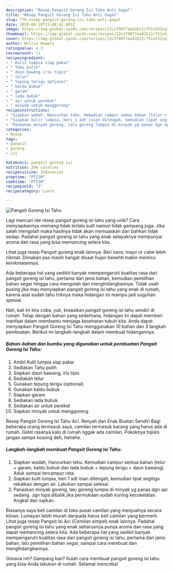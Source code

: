 ```yaml
---
description: "Resep Pangsit Goreng Isi Tahu Anti Gagal"
title: "Resep Pangsit Goreng Isi Tahu Anti Gagal"
slug: 776-resep-pangsit-goreng-isi-tahu-anti-gagal
date: 2020-06-18T13:08:41.481Z
image: https://img-global.cpcdn.com/recipes/12c1f9077aa62b12/751x532cq70/pangsit-goreng-isi-tahu-foto-resep-utama.jpg
thumbnail: https://img-global.cpcdn.com/recipes/12c1f9077aa62b12/751x532cq70/pangsit-goreng-isi-tahu-foto-resep-utama.jpg
cover: https://img-global.cpcdn.com/recipes/12c1f9077aa62b12/751x532cq70/pangsit-goreng-isi-tahu-foto-resep-utama.jpg
author: Willie Bowers
ratingvalue: 4.3
reviewcount: 11
recipeingredient:
- " Kulit lumpia siap pakai"
- " Tahu putih"
- " daun bawang iris tipis"
- " telur"
- " tepung terigu optional"
- " kaldu bubuk"
- " garam"
- " lada bubuk"
- " air untuk perekat"
- " minyak untuk menggoreng"
recipeinstructions:
- "Siapkan wadah, Hancurkan tahu. Kemudian campur semua bahan (telur + garam, kaldu bubuk dan lada bubuk + tepung terigu + daun bawang). Aduk sampai tercampur rata."
- "Siapkan kulit lumpia, beri 1 sdt isian ditengah, kemudian lipat segitiga rekatkan dengan air. Lakukan sampai selesai"
- "Panaskan minyak goreng, lalu goreng lumpia di minyak yg panas dgn api sedang. Jgn lupa dibalik jika permukaan sudah kuning kecokelatan. Angkat dan sajikan."
categories:
- Resep
tags:
- pangsit
- goreng
- isi

katakunci: pangsit goreng isi 
nutrition: 266 calories
recipecuisine: Indonesian
preptime: "PT21M"
cooktime: "PT51M"
recipeyield: "3"
recipecategory: Lunch

---
```



![Pangsit Goreng Isi Tahu](https://img-global.cpcdn.com/recipes/12c1f9077aa62b12/751x532cq70/pangsit-goreng-isi-tahu-foto-resep-utama.jpg)

Lagi mencari ide resep pangsit goreng isi tahu yang unik? Cara menyiapkannya memang tidak terlalu sulit namun tidak gampang juga. Jika salah mengolah maka hasilnya tidak akan memuaskan dan bahkan tidak sedap. Padahal pangsit goreng isi tahu yang enak selayaknya mempunyai aroma dan rasa yang bisa memancing selera kita.

Lihat juga resep Pangsit goreng enak lainnya. Beri saos, mayo or cabe lebih nikmat. Dimakan pas masih hangat disaat hujan beeehh makin memicu kenikmatannya.

Ada beberapa hal yang sedikit banyak mempengaruhi kualitas rasa dari pangsit goreng isi tahu, pertama dari jenis bahan, kemudian pemilihan bahan segar hingga cara mengolah dan menghidangkannya. Tidak usah pusing jika mau menyiapkan pangsit goreng isi tahu yang enak di rumah, karena asal sudah tahu triknya maka hidangan ini mampu jadi suguhan spesial.


Nah, kali ini kita coba, yuk, kreasikan pangsit goreng isi tahu sendiri di rumah. Tetap dengan bahan yang sederhana, hidangan ini dapat memberi manfaat dalam membantu menjaga kesehatan tubuh kita. Anda dapat menyiapkan Pangsit Goreng Isi Tahu menggunakan 10 bahan dan 3 langkah pembuatan. Berikut ini langkah-langkah dalam membuat hidangannya.

<!--inarticleads1-->

##### Bahan-bahan dan bumbu yang digunakan untuk pembuatan Pangsit Goreng Isi Tahu:

1. Ambil  Kulit lumpia siap pakai
1. Sediakan  Tahu putih
1. Siapkan  daun bawang, iris tipis
1. Sediakan  telur
1. Gunakan  tepung terigu (optional)
1. Gunakan  kaldu bubuk
1. Siapkan  garam
1. Sediakan  lada bubuk
1. Sediakan  air untuk perekat
1. Siapkan  minyak untuk menggoreng


Resep Pangsit Goreng Isi Tahu Aci. Renyah dan Enak Buatan Sendiri Bagi beberapa orang termasuk saya, camilan termasuk barang yang harus ada di rumah. Gatel rasanya kalo di rumah nggak ada camilan. Pokoknya toples jangan sampe kosong deh, hehehe. 

<!--inarticleads2-->

##### Langkah-langkah membuat Pangsit Goreng Isi Tahu:

1. Siapkan wadah, Hancurkan tahu. Kemudian campur semua bahan (telur + garam, kaldu bubuk dan lada bubuk + tepung terigu + daun bawang). Aduk sampai tercampur rata.
1. Siapkan kulit lumpia, beri 1 sdt isian ditengah, kemudian lipat segitiga rekatkan dengan air. Lakukan sampai selesai
1. Panaskan minyak goreng, lalu goreng lumpia di minyak yg panas dgn api sedang. Jgn lupa dibalik jika permukaan sudah kuning kecokelatan. Angkat dan sajikan.


Biasanya saya beli camilan di toko pusat camilan yang menjualnya secara kiloan. Lumayan lebih murah daripada harus beli camilan yang bermerk. Lihat juga resep Pangsit Isi Aci (Cemilan simpel) enak lainnya. Padahal pangsit goreng isi tahu yang enak seharusnya punya aroma dan rasa yang dapat memancing selera kita. Ada beberapa hal yang sedikit banyak mempengaruhi kualitas rasa dari pangsit goreng isi tahu, pertama dari jenis bahan, lalu pemilihan bahan segar, sampai cara membuat dan menghidangkannya. 

Gimana nih? Gampang kan? Itulah cara membuat pangsit goreng isi tahu yang bisa Anda lakukan di rumah. Selamat mencoba!
